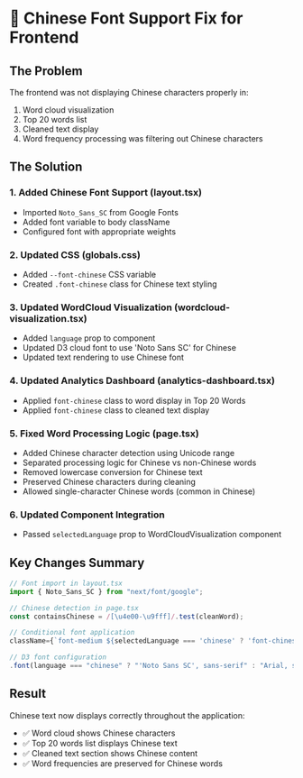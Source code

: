 # 🔧 Chinese Font Support Fix for Frontend

## The Problem
The frontend was not displaying Chinese characters properly in:
1. Word cloud visualization
2. Top 20 words list
3. Cleaned text display
4. Word frequency processing was filtering out Chinese characters

## The Solution

### 1. Added Chinese Font Support (layout.tsx)
- Imported `Noto_Sans_SC` from Google Fonts
- Added font variable to body className
- Configured font with appropriate weights

### 2. Updated CSS (globals.css)
- Added `--font-chinese` CSS variable
- Created `.font-chinese` class for Chinese text styling

### 3. Updated WordCloud Visualization (wordcloud-visualization.tsx)
- Added `language` prop to component
- Updated D3 cloud font to use 'Noto Sans SC' for Chinese
- Updated text rendering to use Chinese font

### 4. Updated Analytics Dashboard (analytics-dashboard.tsx)
- Applied `font-chinese` class to word display in Top 20 Words
- Applied `font-chinese` class to cleaned text display

### 5. Fixed Word Processing Logic (page.tsx)
- Added Chinese character detection using Unicode range
- Separated processing logic for Chinese vs non-Chinese words
- Removed lowercase conversion for Chinese text
- Preserved Chinese characters during cleaning
- Allowed single-character Chinese words (common in Chinese)

### 6. Updated Component Integration
- Passed `selectedLanguage` prop to WordCloudVisualization component

## Key Changes Summary

```typescript
// Font import in layout.tsx
import { Noto_Sans_SC } from "next/font/google";

// Chinese detection in page.tsx
const containsChinese = /[\u4e00-\u9fff]/.test(cleanWord);

// Conditional font application
className={`font-medium ${selectedLanguage === 'chinese' ? 'font-chinese' : ''}`}

// D3 font configuration
.font(language === "chinese" ? "'Noto Sans SC', sans-serif" : "Arial, sans-serif")
```

## Result
Chinese text now displays correctly throughout the application:
- ✅ Word cloud shows Chinese characters
- ✅ Top 20 words list displays Chinese text
- ✅ Cleaned text section shows Chinese content
- ✅ Word frequencies are preserved for Chinese words